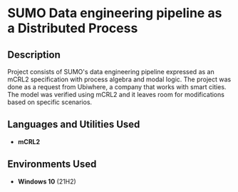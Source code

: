 <h1>SUMO Data engineering pipeline as a Distributed Process</h1>



<h2>Description</h2>
Project consists of SUMO's data engineering pipeline expressed as an mCRL2 specification with process algebra and modal logic. The project was done as a request from Ubiwhere, a company that works with smart cities. The model was verified using mCRL2 and it leaves room for modifications based on specific scenarios. 
<br />


<h2>Languages and Utilities Used</h2>

- <b>mCRL2</b> 

<h2>Environments Used </h2>

- <b>Windows 10</b> (21H2)




<!--
 ```diff
- text in red
+ text in green
! text in orange
# text in gray
@@ text in purple (and bold)@@
```
--!>
